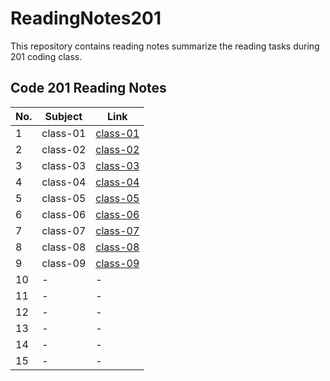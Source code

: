 # ReadingNotes201
This repository contains reading notes summarize the reading tasks during 201 coding class. 


## Code 201 Reading Notes

| No. | Subject | Link |
|-----|-----|-----|
| 1 | class-01 | [class-01](https://yousef27h.github.io/ReadingNotes201/class-01.html) |
| 2 | class-02 | [class-02](https://yousef27h.github.io/ReadingNotes201/class-02.html) |
| 3 | class-03 | [class-03](https://yousef27h.github.io/ReadingNotes201/class-03.html) |
| 4 | class-04 | [class-04](https://yousef27h.github.io/ReadingNotes201/class-04.html) |
| 5 | class-05 | [class-05](https://yousef27h.github.io/ReadingNotes201/class-05.html) |
| 6 | class-06 | [class-06](https://yousef27h.github.io/ReadingNotes201/class-06.html) |
| 7 | class-07 | [class-07](https://yousef27h.github.io/ReadingNotes201/class-07.html) |
| 8 | class-08 | [class-08](https://yousef27h.github.io/ReadingNotes201/class-08.html) |
| 9 | class-09 | [class-09](https://yousef27h.github.io/ReadingNotes201/class-09.html) |
| 10 | - | - |
| 11 | - | - |
| 12 | - | - |
| 13 | - | - |
| 14 | - | - |
| 15 | - | - |